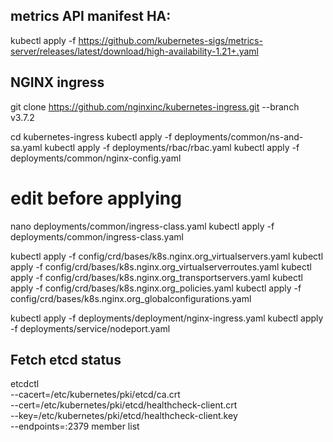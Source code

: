## metrics API manifest HA:
kubectl apply -f https://github.com/kubernetes-sigs/metrics-server/releases/latest/download/high-availability-1.21+.yaml

## NGINX ingress
git clone https://github.com/nginxinc/kubernetes-ingress.git --branch v3.7.2

cd kubernetes-ingress
kubectl apply -f deployments/common/ns-and-sa.yaml
kubectl apply -f deployments/rbac/rbac.yaml
kubectl apply -f deployments/common/nginx-config.yaml

# edit before applying
nano deployments/common/ingress-class.yaml
kubectl apply -f deployments/common/ingress-class.yaml

kubectl apply -f config/crd/bases/k8s.nginx.org_virtualservers.yaml
kubectl apply -f config/crd/bases/k8s.nginx.org_virtualserverroutes.yaml
kubectl apply -f config/crd/bases/k8s.nginx.org_transportservers.yaml
kubectl apply -f config/crd/bases/k8s.nginx.org_policies.yaml
kubectl apply -f config/crd/bases/k8s.nginx.org_globalconfigurations.yaml

kubectl apply -f deployments/deployment/nginx-ingress.yaml
kubectl apply -f deployments/service/nodeport.yaml

## Fetch etcd status
etcdctl \
    --cacert=/etc/kubernetes/pki/etcd/ca.crt \
    --cert=/etc/kubernetes/pki/etcd/healthcheck-client.crt \
    --key=/etc/kubernetes/pki/etcd/healthcheck-client.key \
    --endpoints=<endpoint-ip>:2379 member list
